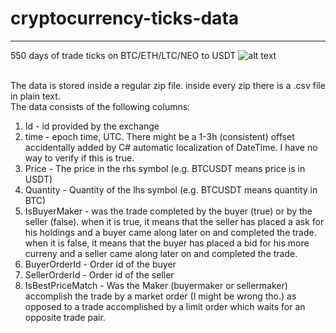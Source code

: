 # cryptocurrency-ticks-data
---

550 days of trade ticks on BTC/ETH/LTC/NEO to USDT
![alt text](https://i.imgur.com/wRK5UBW.png)
<br><br>

The data is stored inside a regular zip file. inside every zip there is a .csv file in plain text.<br>
The data consists of the following columns:
1. Id - id provided by the exchange
2. time - epoch time, UTC. There might be a 1-3h (consistent) offset accidentally added by C# automatic localization of DateTime. I have no way to verify if this is true.
3. Price - The price in the rhs symbol (e.g. BTCUSDT means price is in USDT)
4. Quantity - Quantity of the lhs symbol (e.g. BTCUSDT means quantity in BTC)
5. IsBuyerMaker - was the trade completed by the buyer (true) or by the seller (false). 
    when it is true, it means that the seller has placed a ask for his holdings and a buyer came along later on and completed the trade.
    when it is false, it means that the buyer has placed a bid for his more curreny and a seller came along later on and completed the trade.
6. BuyerOrderId - Order id of the buyer
7. SellerOrderId - Order id of the seller
8. IsBestPriceMatch - Was the Maker (buyermaker or sellermaker) accomplish the trade by a market order (I might be wrong tho.) as opposed to a trade accomplished by a limit order which waits for an opposite trade pair.
